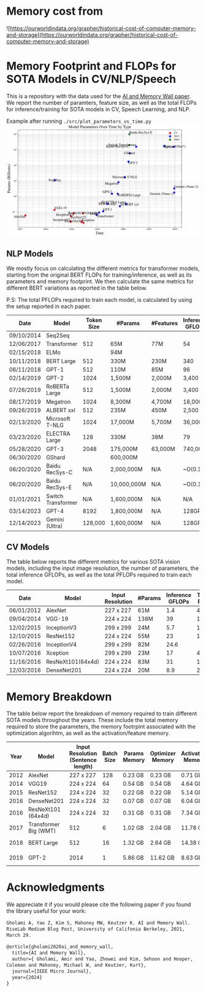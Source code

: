 # Memory cost from
![https://ourworldindata.org/grapher/historical-cost-of-computer-memory-and-storage](https://ourworldindata.org/grapher/historical-cost-of-computer-memory-and-storage)

# Memory Footprint and FLOPs for SOTA Models in CV/NLP/Speech

This is a repository with the data used for the [AI and Memory Wall paper](https://arxiv.org/pdf/2403.14123.pdf). We report the number of paramters, feature size, as well as the total FLOPs for inference/training for SOTA models in CV, Speech Learning, and NLP. 

Example after running `./src/plot_parameters_vs_time.py`
![Alt text](./src/fig_size_vs_date.png)



## NLP Models
We mostly focus on calculating the different metrics for transformer models, starting from the original BERT FLOPs for training/inference, as well as its parameters and memory footprint. We then calculate the same metrics for different BERT variations as reported in the table below.

P.S: The total PFLOPs required to train each model, is calculated by using the setup reported in each paper.


|    Date    |      Model      | Token Size |   #Params   | #Features | Inference GFLOPs | Training PFLOPs |
|------------|-----------------|------------|-------------|-----------|------------------|-----------------|
| 09/10/2014 | Seq2Seq         |            |             |           |                  | 11,000          |
| 12/06/2017 | Transformer     | 512        | 65M         | 77M       | 54               | 23,000          |
| 02/15/2018 | ELMo            |            | 94M         |           |                  | 3,300           |
| 10/11/2018 | BERT Large      | 512        | 330M        | 230M      | 340              | 250,000         |
| 06/11/2018 | GPT-1           | 512        | 110M        | 85M       | 96               | 57,000          |
| 02/14/2019 | GPT-2           | 1024       | 1,500M      | 2,000M    | 3,400            |                 |
| 07/26/2019 | RoBERTa Large   | 512        | 1,500M      | 2,000M    | 3,400            | 4,300,000       |
| 08/17/2019 | Megatron        | 1024       | 8,300M      | 4,700M    | 18,000           | 8,100,000       |
| 09/26/2019 | ALBERT xxl      | 512        | 235M        | 450M      | 2,500            | 31,000,000      |
| 02/13/2020 | Microsoft T-NLG | 1024       | 17,000M     | 5,700M    | 36,000           | 28,000,000      |
| 03/23/2020 | ELECTRA Large   | 128        | 330M        | 38M       | 79               | 3,100,000       |
| 05/28/2020 | GPT-3           | 2048       | 175,000M    | 63,000M   | 740,000          | 310,000,000     |
| 06/30/2020 | GShard          |            | 600,000M    |           |                  |                 |
| 06/20/2020 | Baidu RecSys-C  | N/A        | 2,000,000M  | N/A       | ~O(0.1)          | N/A             |
| 06/20/2020 | Baidu RecSys-E  | N/A        | 10,000,000M | N/A       | ~O(0.1)          | N/A             |
| 01/01/2021 | Switch Transformer | N/A     | 1,600,000M  | N/A       | N/A              | N/A             |
| 03/14/2023 | GPT-4           | 8192       | 1,800,000M  | N/A       | 128GPUs          | 21,500,000,000  |
| 12/14/2023 | Gemini (Ultra)  | 128,000    | 1,600,000M  | N/A       | 128GPUs          | GPT-4x100 (2024)|




## CV Models
The table below reports the different metrics for various SOTA vision models, including the input image resolution, the number of parameters, the total inference GFLOPs, as well as the total PFLOPs required to train each model.

|    Date    |       Model       | Input Resolution | #Params | Inference GFLOPs | Training PFLOPs |
|------------|-------------------|------------------|---------|------------------|-----------------|
| 06/01/2012 | AlexNet           | 227 x 227        | 61M     |              1.4 | 460             |
| 09/04/2014 | VGG-19            | 224 x 224        | 138M    |               39 | 11,000          |
| 12/02/2015 | InceptionV3       | 299 x 299        | 24M     |              5.7 | 100,000         |
| 12/10/2015 | ResNet152         | 224 x 224        | 55M     |               23 | 11,000          |
| 02/26/2016 | InceptionV4       | 299 x 299        | 82M     |             24.6 |                 |
| 10/07/2016 | Xception          | 299 x 299        | 23M     |               17 | 450,000         |
| 11/16/2016 | ResNeXt101(64x4d) | 224 x 224        | 83M     |               31 | 12,000          |
| 12/03/2016 | DenseNet201       | 224 x 224        | 20M     |              8.9 | 2,800           |


# Memory Breakdown
The table below report the breakdown of memory required to train different SOTA models throughout the years. These include the total memory required to store the parameters, the memory footrpint associated with the optimization algorihtm, as well as the activation/feature memory.

| Year |         Model         | Input Resolution (Sentence length) | Batch Size | Params Memory | Optimizer Memory | Activation Memory | Total Memory |
|------|-----------------------|------------------------------------|------------|---------------|------------------|-------------------|--------------|
| 2012 | AlexNet               | 227 x 227                          |        128 | 0.23 GB       | 0.23 GB          | 0.71 GB           | 1.71 GB      |
| 2014 | VGG19                 | 224 x 224                          |         64 | 0.54 GB       | 0.54 GB          | 4.64 GB           | 5.72 GB      |
| 2015 | ResNet152             | 224 x 224                          |         32 | 0.22 GB       | 0.22 GB          | 5.14 GB           | 5.58 GB      |
| 2016 | DenseNet201           | 224 x 224                          |         32 | 0.07 GB       | 0.07 GB          | 6.04 GB           | 6.18 GB      |
| 2016 | ResNeXt101 (64x4d)    | 224 x 224                          |         32 | 0.31 GB       | 0.31 GB          | 7.34 GB           | 7.96 GB      |
| 2017 | Transformer Big (WMT) | 512                                |          6 | 1.02 GB       | 2.04 GB          | 11.78 GB          | 14.84 GB     |
| 2018 | BERT Large            | 512                                |         16 | 1.32 GB       | 2.64 GB          | 14.38 GB          | 18.34 GB     |
| 2019 | GPT-2                 | 2014                               |          1 | 5.86 GB       | 11.62 GB         | 8.63 GB           | 26.21 GB     |


# Acknowledgments
We appreciate it if you would please cite the following paper if you found the library useful for your work:

```text
Gholami A, Yao Z, Kim S, Mahoney MW, Keutzer K. AI and Memory Wall. RiseLab Medium Blog Post, University of Califonia Berkeley, 2021, March 29.
```

```text
@article{gholami2020ai_and_memory_wall,
  title={AI and Memory Wall},
  author={ Gholami, Amir and Yao, Zhewei and Kim, Sehoon and Hooper, Coleman and Mahoney, Michael W, and Keutzer, Kurt},
  journal={IEEE Micro Journal},
  year={2024}
}
```
